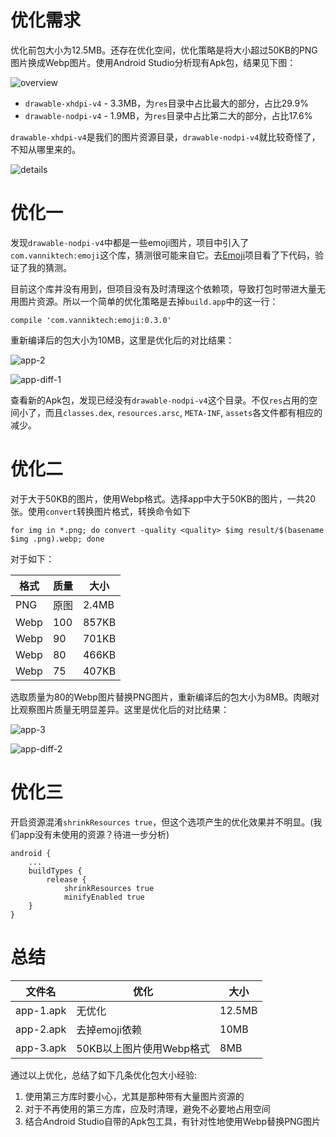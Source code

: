 [Tag]: android

# 优化需求
优化前包大小为12.5MB。还存在优化空间，优化策略是将大小超过50KB的PNG图片换成Webp图片。使用Android Studio分析现有Apk包，结果见下图：

![overview](http://7xn5nf.com1.z0.glb.clouddn.com/image/blog/2016/10/app-1-overview.webp)

+ `drawable-xhdpi-v4` - 3.3MB，为`res`目录中占比最大的部分，占比29.9%
+ `drawable-nodpi-v4` - 1.9MB，为`res`目录中占比第二大的部分，占比17.6%

`drawable-xhdpi-v4`是我们的图片资源目录，`drawable-nodpi-v4`就比较奇怪了，不知从哪里来的。

![details](http://7xn5nf.com1.z0.glb.clouddn.com/image/blog/2016/10/app-1-details.webp)

# 优化一
发现`drawable-nodpi-v4`中都是一些emoji图片，项目中引入了`com.vanniktech:emoji`这个库，猜测很可能来自它。去[Emoji][emoji]项目看了下代码，验证了我的猜测。

目前这个库并没有用到，但项目没有及时清理这个依赖项，导致打包时带进大量无用图片资源。所以一个简单的优化策略是去掉`build.app`中的这一行：

```
compile 'com.vanniktech:emoji:0.3.0'
```

重新编译后的包大小为10MB，这里是优化后的对比结果：

![app-2](http://7xn5nf.com1.z0.glb.clouddn.com/image/blog/2016/10/app-2-overview.webp)

![app-diff-1](http://7xn5nf.com1.z0.glb.clouddn.com/image/blog/2016/10/app-diff-1.webp)

查看新的Apk包，发现已经没有`drawable-nodpi-v4`这个目录。不仅`res`占用的空间小了，而且`classes.dex`, `resources.arsc`, `META-INF`, `assets`各文件都有相应的减少。

# 优化二
对于大于50KB的图片，使用Webp格式。选择app中大于50KB的图片，一共20张。使用`convert`转换图片格式，转换命令如下

```
for img in *.png; do convert -quality <quality> $img result/$(basename $img .png).webp; done
```


对于如下：

|格式		|质量		|大小		|
|---------------|---------------|---------------|
|PNG		|原图		|2.4MB		|
|Webp		|100		|857KB		|
|Webp		|90		|701KB		|
|Webp		|80		|466KB		|
|Webp		|75		|407KB		|

选取质量为80的Webp图片替换PNG图片，重新编译后的包大小为8MB。肉眼对比观察图片质量无明显差异。这里是优化后的对比结果：	

![app-3](http://7xn5nf.com1.z0.glb.clouddn.com/image/blog/2016/10/app-3-overview.webp)

![app-diff-2](http://7xn5nf.com1.z0.glb.clouddn.com/image/blog/2016/10/app-diff-2.webp)

# 优化三
开启资源混淆`shrinkResources true`，但这个选项产生的优化效果并不明显。(我们app没有未使用的资源？待进一步分析)

```
android {
    ...
    buildTypes {
        release {
            shrinkResources true
            minifyEnabled true
    }
}
```

# 总结

|文件名		|优化		|大小		|
|---------------|---------------|---------------|
|app-1.apk	|无优化		|12.5MB		|
|app-2.apk	|去掉emoji依赖	|10MB		|
|app-3.apk	|50KB以上图片使用Webp格式|8MB	|

通过以上优化，总结了如下几条优化包大小经验:

1. 使用第三方库时要小心，尤其是那种带有大量图片资源的
2. 对于不再使用的第三方库，应及时清理，避免不必要地占用空间
3. 结合Android Studio自带的Apk包工具，有针对性地使用Webp替换PNG图片

[emoji]: https://github.com/vanniktech/Emoji
[reduce-apk-size]: https://developer.android.com/topic/performance/reduce-apk-size.html
[webp-speed]: https://developers.google.com/speed/webp/ 
[shrink]: https://developer.android.com/studio/build/shrink-code.html
